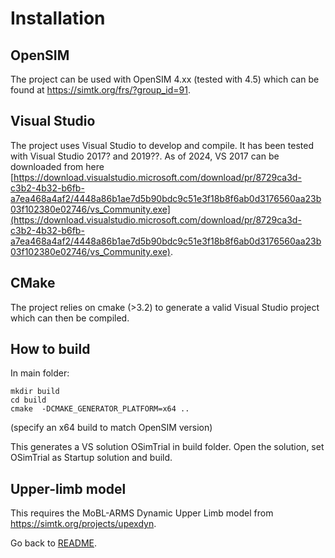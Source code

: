 # Installation

## OpenSIM
The project can be used with OpenSIM 4.xx (tested with 4.5) which can be found at https://simtk.org/frs/?group_id=91. 


## Visual Studio
The project uses Visual Studio to develop and compile. It has been tested with Visual Studio 2017? and 2019??. 
As of 2024, VS 2017 can be downloaded from here [https://download.visualstudio.microsoft.com/download/pr/8729ca3d-c3b2-4b32-b6fb-a7ea468a4af2/4448a86b1ae7d5b90bdc9c51e3f18b8f6ab0d3176560aa23b03f102380e02746/vs_Community.exe](https://download.visualstudio.microsoft.com/download/pr/8729ca3d-c3b2-4b32-b6fb-a7ea468a4af2/4448a86b1ae7d5b90bdc9c51e3f18b8f6ab0d3176560aa23b03f102380e02746/vs_Community.exe).


## CMake
The project relies on cmake (>3.2) to generate a valid Visual Studio project which can then be compiled.

## How to build

In main folder:
```
mkdir build
cd build
cmake  -DCMAKE_GENERATOR_PLATFORM=x64 ..
```
(specify an x64 build to match OpenSIM version)

This generates a VS solution OSimTrial in build folder. Open the solution, set OSimTrial as Startup solution and build.


## Upper-limb model

This requires the MoBL-ARMS Dynamic Upper Limb model from https://simtk.org/projects/upexdyn.




Go back to [README](./README.md).